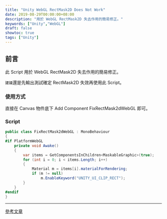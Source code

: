 ```yaml
---
title: "Unity WebGL RectMask2D Does Not Work"
date: 2019-08-29T00:00:00+08:00
description: "用於 WebGL RectMask2D 失去作用的簡易修正。"
keywords: ["Unity","WebGL"]
draft: false
showtoc: true
tags: ["Unity"]
---
```


## 前言

此 Script 用於 WebGL RectMask2D 失去作用的簡易修正。

`建議`還是先輸出測試確定 RectMask2D 失效再使用此 Script。

### 使用方式

直接在 Canvas 物件底下 Add Component FixRectMask2dWebGL 即可。

### Script

```C#
public class FixRectMask2dWebGL : MonoBehaviour
{
#if PlatformWebGL
    private void Awake()
    {
        var items = GetComponentsInChildren<MaskableGraphic>(true);
        for (int i = 0; i < items.Length; i++)
        {
            Material m = items[i].materialForRendering;
            if (m != null)
                m.EnableKeyword("UNITY_UI_CLIP_RECT");
        }
    }
#endif
}
```

______________________________________________________________________

[參考文章](https://forum.unity.com/threads/rectmask2d-does-not-work-when-canvas-render-mode-is-sceen-space-camera-or-world-space-2017-2-0f3.499966/#post-4484971)
